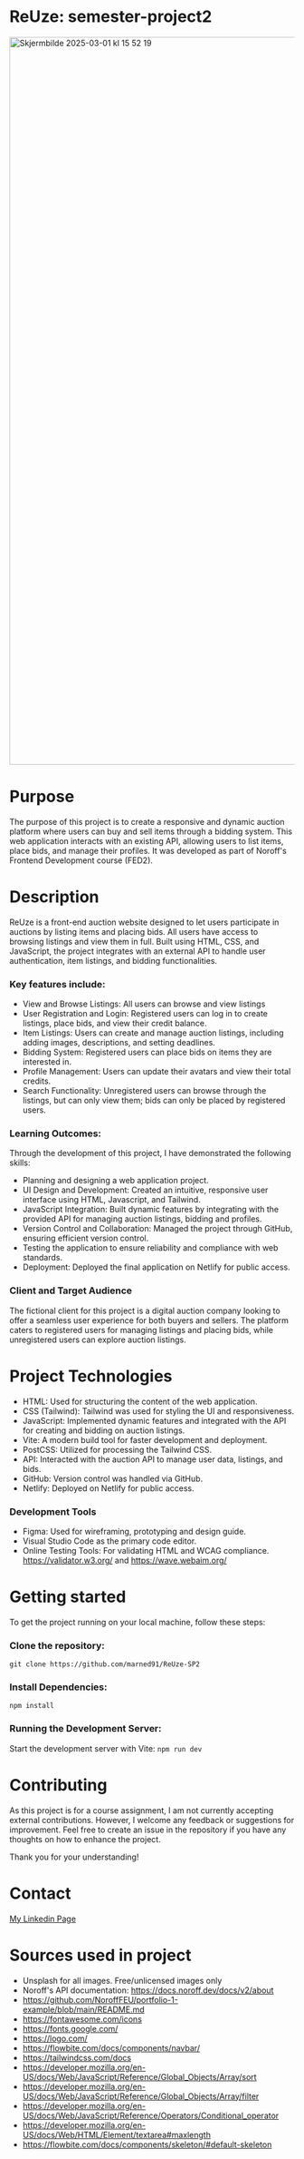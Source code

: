 # ReUze: semester-project2
<img width="1283" alt="Skjermbilde 2025-03-01 kl  15 52 19" src="https://github.com/user-attachments/assets/36ce6873-6543-49c0-8697-140d19bfc474" />

# Purpose
The purpose of this project is to create a responsive and dynamic auction platform where users can buy and sell items through a bidding system. This web application interacts with an existing API, allowing users to list items, place bids, and manage their profiles. It was developed as part of Noroff's Frontend Development course (FED2).

# Description
ReUze is a front-end auction website designed to let users participate in auctions by listing items and placing bids. All users have access to browsing listings and view them in full. Built using HTML, CSS, and JavaScript, the project integrates with an external API to handle user authentication, item listings, and bidding functionalities.

### Key features include:
- View and Browse Listings: All users can browse and view listings
- User Registration and Login: Registered users can log in to create listings, place bids, and view their credit balance.
- Item Listings: Users can create and manage auction listings, including adding images, descriptions, and setting deadlines.
- Bidding System: Registered users can place bids on items they are interested in.
- Profile Management: Users can update their avatars and view their total credits.
- Search Functionality: Unregistered users can browse through the listings, but can only view them; bids can only be placed by registered users.

### Learning Outcomes:
Through the development of this project, I have demonstrated the following skills:

- Planning and designing a web application project.
- UI Design and Development: Created an intuitive, responsive user interface using HTML, Javascript, and Tailwind.
- JavaScript Integration: Built dynamic features by integrating with the provided API for managing auction listings, bidding and profiles.
- Version Control and Collaboration: Managed the project through GitHub, ensuring efficient version control.
- Testing the application to ensure reliability and compliance with web standards.
- Deployment: Deployed the final application on Netlify for public access.

### Client and Target Audience
The fictional client for this project is a digital auction company looking to offer a seamless user experience for both buyers and sellers. The platform caters to registered users for managing listings and placing bids, while unregistered users can explore auction listings.

# Project Technologies
- HTML: Used for structuring the content of the web application.
- CSS (Tailwind): Tailwind was used for styling the UI and responsiveness.
- JavaScript: Implemented dynamic features and integrated with the API for creating and bidding on auction listings.
- Vite: A modern build tool for faster development and deployment.
- PostCSS: Utilized for processing the Tailwind CSS.
- API: Interacted with the auction API to manage user data, listings, and bids.
- GitHub: Version control was handled via GitHub.
- Netlify: Deployed on Netlify for public access.

### Development Tools
- Figma: Used for wireframing, prototyping and design guide.
- Visual Studio Code as the primary code editor.
- Online Testing Tools: For validating HTML and WCAG compliance. https://validator.w3.org/ and https://wave.webaim.org/

# Getting started
To get the project running on your local machine, follow these steps:

### Clone the repository:
```git clone https://github.com/marned91/ReUze-SP2```

### Install Dependencies:
```npm install```

### Running the Development Server:
Start the development server with Vite:
```npm run dev```

# Contributing
As this project is for a course assignment, I am not currently accepting external contributions. However, I welcome any feedback or suggestions for improvement. Feel free to create an issue in the repository if you have any thoughts on how to enhance the project.

Thank you for your understanding!

# Contact
[My Linkedin Page](https://www.linkedin.com/in/marte-n-18aab5101/)

# Sources used in project
- Unsplash for all images. Free/unlicensed images only
- Noroff's API documentation: https://docs.noroff.dev/docs/v2/about
- https://github.com/NoroffFEU/portfolio-1-example/blob/main/README.md
- https://fontawesome.com/icons
- https://fonts.google.com/
- https://logo.com/
- https://flowbite.com/docs/components/navbar/ 
- https://tailwindcss.com/docs 
- https://developer.mozilla.org/en-US/docs/Web/JavaScript/Reference/Global_Objects/Array/sort 
- https://developer.mozilla.org/en-US/docs/Web/JavaScript/Reference/Global_Objects/Array/filter 	
- https://developer.mozilla.org/en-US/docs/Web/JavaScript/Reference/Operators/Conditional_operator  
- https://developer.mozilla.org/en-US/docs/Web/HTML/Element/textarea#maxlength
- https://flowbite.com/docs/components/skeleton/#default-skeleton

